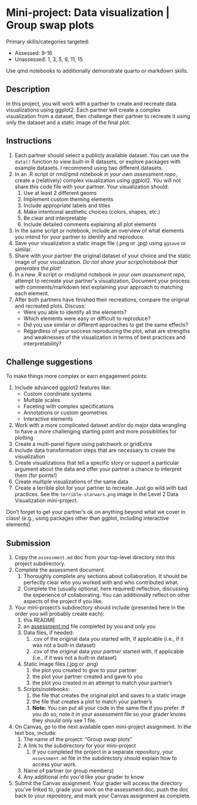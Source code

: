 # Mini-project: Data visualization | Group swap plots

Primary skills/categories targeted:

- Assessed: 9-16
- Unassessed: 1, 3, 5, 9, 11, 15

Use qmd notebooks to additionally demonstrate quarto or markdown skills.

## Description

In this project, you will work with a partner to create and recreate data visualizations using ggplot2. Each partner will create a complex visualization from a dataset, then challenge their partner to recreate it using only the dataset and a static image of the final plot. 

## Instructions

1. Each partner should select a publicly available dataset. You can use the `data()` function to view built-in R datasets, or explore packages with example datasets. I recommend using two different datasets.
2. In an .R script or rmd/qmd notebook *in your own assessment repo*, create a (relatively) complex visualization using ggplot2. You will not share this code file with your partner. Your visualization should:
    1. Use at least 2 different geoms
    2. Implement custom theming elements
    3. Include appropriate labels and titles
    4. Make intentional aesthetic choices (colors, shapes, etc.)
    5. Be clear and interpretable
    6. Include detailed comments explaining all plot elements
3. In the same script or notebook, include an overview of what elements you intend for your partner to identify and reproduce.
4. Save your visualization a static image file (.png or .jpg) using `ggsave` or similar.
5. Share with your partner the original dataset of your choice and the static image of your visualization. *Do not share your script/notebook that generates the plot!*
6. In a new .R script or rmd/qmd notebook *in your own assessment repo*, attempt to recreate your partner's visualization. Document your process with comments/markdown text explaining your approach to matching each
element.
7. After both partners have finished their recreations, compare the original and recreated plots. Discuss:
    - Were you able to identify all the elements?
    - Which elements were easy or difficult to reproduce?
    - Did you use similar or different approaches to get the same effects?
    - Regardless of your success reproducing the plot, what are strengths and weaknesses of the visualization in terms of best practices and interpretability?

## Challenge suggestions

To make things more complex or earn engagement points:

1. Include advanced ggplot2 features like:
    - Custom coordinate systems
    - Multiple scales
    - Faceting with complex specifications
    - Annotations or custom geometries
    - Interactive elements
2. Work with a more complicated dataset and/or do major data wrangling to have a more challenging starting point and more possibilities for plotting
3. Create a multi-panel figure using patchwork or gridExtra
4. Include data transformation steps that are necessary to create the visualization
5. Create visualizations that tell a specific story or support a particular argument about the data and offer your partner a chance to interpret them (for points!)
6. Create multiple visualizations of the same data
7. Create a terrible plot for your partner to recreate. Just go wild with bad practices. See the `terrible-starwars.png` image in the Level 2 Data Visualization mini-project.

Don’t forget to get your partner’s ok on anything beyond what we cover in class! (e.g., using packages other than ggplot, including interactive elements)

## Submission

1. Copy the `assessment.md` doc from your top-level directory into this project subdirectory.
2. Complete the assessment document.
    1. Thoroughly complete any sections about collaboration. It should be perfectly clear who you worked with and who contributed what.
    2. Complete the (usually optional, here required) reflection, discussing the experience of collaborating. You can additionally reflect on other aspects of the project if you like.
3. Your mini-project’s subdirectory should include (presented here in the order you will probably create each):
    1. this README
    2. an [assessment.md](http://assessment.md/) file completed by you and only you
    3. Data files, if needed:
        1. .csv of the original data *you* started with, if applicable (i.e., if it was not a built-in dataset)
        2. .csv of the original data *your partner* started with, if applicable (i.e., if it was not a built-in dataset)
    4. Static image files (.jpg or .png)
        1. the plot you created to give to your partner
        2. the plot your partner created and gave to you
        3. the plot you created in an attempt to match your partner’s
    5. Scripts/notebooks:
        1. the file that creates the original plot and saves to a static image
        2. the file that creates a plot to match your partner’s
        3. **Note:** You can put all your code in the same file if you prefer. If you do so, note it in your assessment file so your grader knows they should only see 1 file.
4. On Canvas, go to the next available open mini-project assignment. In the text box, include:
    1. The name of the project: “Group swap plots”
    2. A link to the subdirectory for your mini-project
        1. If you completed the project in a separate repository, your `assessment.md` file in the subdirectory should explain how to access your work.
    3. Name of partner (or group members)
    4. Any additional info you'd like your grader to know
5. Submit the Canvas assignment. Your grader will access the directory you've linked to, grade your work on the assessment doc, push the doc back to your repository, and mark your Canvas assignment as complete.